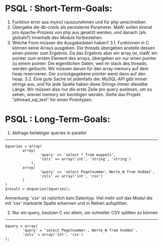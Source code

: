 PSQL : Short-Term-Goals:
========================

1. Funktion error aus myincl rauszunehmen und für php umschreiben
2. Übergebe die db-creds als persistente Parameter. MaW: sollen einmal pro Apache-Prozess von php aus
   gesetzt werden, und danach (als globals?) innerhalb des Moduls fortbestehen. 
3. Welche Form müssen die Ausgabedaten haben?
	3.1. Funktionen in C können keine Arrays ausgeben. Die threads übergeben anstelle dessen einen pointer zum Ergebnis. 
	     Da das Ergebnis aber ein array ist, maW. ein pointer zum ersten Element des arrays, übergeben wir nur einen pointer zu einem pointer.
	     Die eigentlichen Daten, weil im stack des threads, werden gelöscht. 
	     Wir müssen darum für den array memory auf dem heap reservieren. Der zurückgegebene pointer weist dann auf den heap.
	3.2. Eine gute Sache ist jedenfalls die: MySQL-API gibt immer strings aus, und für jede Spalte haben diese Strings immer dieselbe Länge.
	     Wir müssen also nur die erste Zeile pro query auslesen, um zu sehen, wieviel memory wir benötigen werden. Siehe das Projekt 
	     "pthread_sql_test" für einen Prototypen.

PSQL : Long-Term-Goals:
========================

1. Abfrage beliebiger queries in parallel
-----------------------------------------

	$queries = array(
       		array(
                	'query' => 'select * from muppets',
                	'cols' => array('int', 'string', 'string')
        		),
        	array(
                	'query' => 'select Pegelnummer, Werte_W from hnddat',
                	'cols' => array('int', 'csv')
        	)
	)
	$result = doqueries($queries);

Anmerkung: 'csv' ist natürlich kein Datentyp. Viel mehr soll das Modul die mit 'csv' markierte Spalte
erkennen und in Reihen aufsplitten. 


2. Nur ein query, beutzen C vor allem, um schneller CSV splitten zu können
--------------------------------------------------------------------------

	$query = array(
        	'query' = 'select Pegelnummer., Werte_W from hnddat',
	        'cols' = array('int', 'csv')
	);

